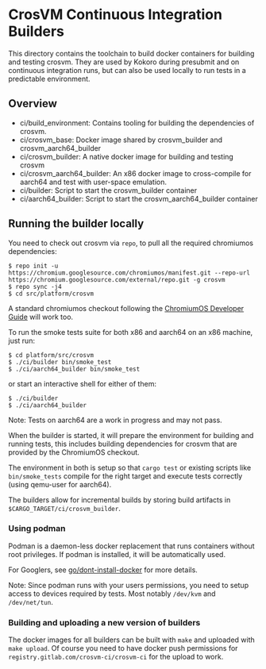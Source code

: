 # CrosVM Continuous Integration Builders

This directory contains the toolchain to build docker containers for building
and testing crosvm. They are used by Kokoro during presubmit and on continuous
integration runs, but can also be used locally to run tests in a predictable
environment.

## Overview

- ci/build_environment: Contains tooling for building the dependencies of
  crosvm.
- ci/crosvm_base: Docker image shared by crosvm_builder and
  crosvm_aarch64_builder
- ci/crosvm_builder: A native docker image for building and testing crosvm
- ci/crosvm_aarch64_builder: An x86 docker image to cross-compile for aarch64
  and test with user-space emulation.
- ci/builder: Script to start the crosvm_builder container
- ci/aarch64_builder: Script to start the crosvm_aarch64_builder container

## Running the builder locally

You need to check out crosvm via `repo`, to pull all the required chromiumos
dependencies:

```
$ repo init -u https://chromium.googlesource.com/chromiumos/manifest.git --repo-url https://chromium.googlesource.com/external/repo.git -g crosvm
$ repo sync -j4
$ cd src/platform/crosvm
```

A standard chromiumos checkout following the
[ChromiumOS Developer Guide](https://chromium.googlesource.com/chromiumos/docs/+/master/developer_guide.md#Get-the-Source)
will work too.

To run the smoke tests suite for both x86 and aarch64 on an x86 machine, just
run:

```
$ cd platform/src/crosvm
$ ./ci/builder bin/smoke_test
$ ./ci/aarch64_builder bin/smoke_test
```

or start an interactive shell for either of them:

```
$ ./ci/builder
$ ./ci/aarch64_builder
```

Note: Tests on aarch64 are a work in progress and may not pass.

When the builder is started, it will prepare the environment for building and
running tests, this includes building dependencies for crosvm that are provided
by the ChromiumOS checkout.

The environment in both is setup so that `cargo test` or existing scripts like
`bin/smoke_tests` compile for the right target and execute tests correctly
(using qemu-user for aarch64).

The builders allow for incremental builds by storing build artifacts in
`$CARGO_TARGET/ci/crosvm_builder`.

### Using podman

Podman is a daemon-less docker replacement that runs containers without root
privileges. If podman is installed, it will be automatically used.

For Googlers, see [go/dont-install-docker](http://go/dont-install-docker) for
more details.

Note: Since podman runs with your users permissions, you need to setup access to
devices required by tests. Most notably `/dev/kvm` and `/dev/net/tun`.

### Building and uploading a new version of builders

The docker images for all builders can be built with `make` and uploaded with
`make upload`. Of course you need to have docker push permissions for
`registry.gitlab.com/crosvm-ci/crosvm-ci` for the upload to work.
